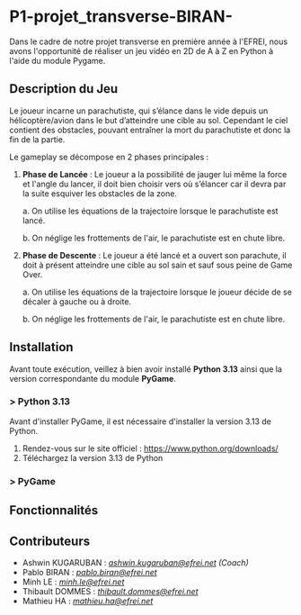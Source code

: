 # P1-projet_transverse-BIRAN-
Dans le cadre de notre projet transverse en première année à l'EFREI, nous avons l'opportunité de réaliser un jeu vidéo en 2D de A à Z en Python à l'aide du module Pygame. 

## Description du Jeu
Le joueur incarne un parachutiste, qui s’élance dans le vide depuis un hélicoptère/avion dans le but d’atteindre une cible au sol. Cependant le ciel contient des obstacles, pouvant entraîner la mort du parachutiste et donc la fin de la partie. 

Le gameplay se décompose en 2 phases principales : 
  1. **Phase de Lancée** : Le joueur a la possibilité de jauger lui même la force et l'angle du lancer, il doit bien choisir vers où s’élancer car il devra par la suite esquiver les obstacles de la zone.

     a. On utilise les équations de la trajectoire lorsque le parachutiste est lancé.

     b. On néglige les frottements de l'air, le parachutiste est en chute libre.
  3. **Phase de Descente** : Le joueur a été lancé et a ouvert son parachute, il doit à présent atteindre une cible au sol sain et sauf sous peine de Game Over.

     a. On utilise les équations de la trajectoire lorsque le joueur décide de se décaler à gauche ou à droite.

     b. On néglige les frottements de l'air, le parachutiste est en chute libre.

## Installation
Avant toute exécution, veillez à bien avoir installé **Python 3.13** ainsi que la version correspondante du module **PyGame**.
### > Python 3.13
Avant d'installer PyGame, il est nécessaire d'installer la version 3.13 de Python.

1. Rendez-vous sur le site officiel : https://www.python.org/downloads/
2. Téléchargez la version 3.13 de Python

### > PyGame

## Fonctionnalités

## Contributeurs
- Ashwin KUGARUBAN : *ashwin.kugaruban@efrei.net (Coach)*
- Pablo BIRAN : *pablo.biran@efrei.net*
- Minh LE : *minh.le@efrei.net*
- Thibault DOMMES : *thibault.dommes@efrei.net*
- Mathieu HA : *mathieu.ha@efrei.net*
